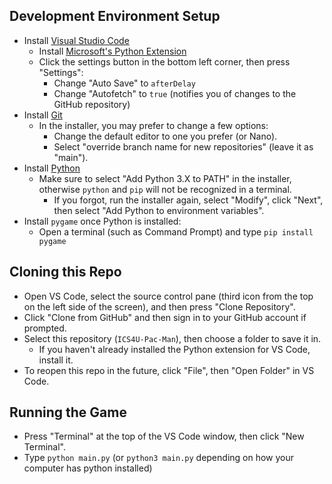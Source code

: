 ## Development Environment Setup
* Install [Visual Studio Code](https://code.visualstudio.com/Download)
  * Install [Microsoft's Python Extension](https://marketplace.visualstudio.com/items?itemName=ms-python.python)
  * Click the settings button in the bottom left corner, then press "Settings":
    * Change "Auto Save" to `afterDelay`
    * Change "Autofetch" to `true` (notifies you of changes to the GitHub repository)
* Install [Git](https://git-scm.com/downloads)
  * In the installer, you may prefer to change a few options:
    * Change the default editor to one you prefer (or Nano).
    * Select "override branch name for new repositories" (leave it as "main").
* Install [Python](https://www.python.org/downloads/)
  * Make sure to select "Add Python 3.X to PATH" in the installer, otherwise `python` and `pip` will not be recognized in a terminal.
    * If you forgot, run the installer again, select "Modify", click "Next", then select "Add Python to environment variables".
* Install `pygame` once Python is installed:
  * Open a terminal (such as Command Prompt) and type `pip install pygame`

## Cloning this Repo
* Open VS Code, select the source control pane (third icon from the top on the left side of the screen), and then press "Clone Repository".
* Click "Clone from GitHub" and then sign in to your GitHub account if prompted.
* Select this repository (`ICS4U-Pac-Man`), then choose a folder to save it in.
  * If you haven't already installed the Python extension for VS Code, install it.
* To reopen this repo in the future, click "File", then "Open Folder" in VS Code.

## Running the Game
* Press "Terminal" at the top of the VS Code window, then click "New Terminal".
* Type `python main.py` (or `python3 main.py` depending on how your computer has python installed)
